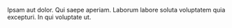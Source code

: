 Ipsam aut dolor. Qui saepe aperiam. Laborum labore soluta voluptatem quia excepturi. In qui voluptate ut.